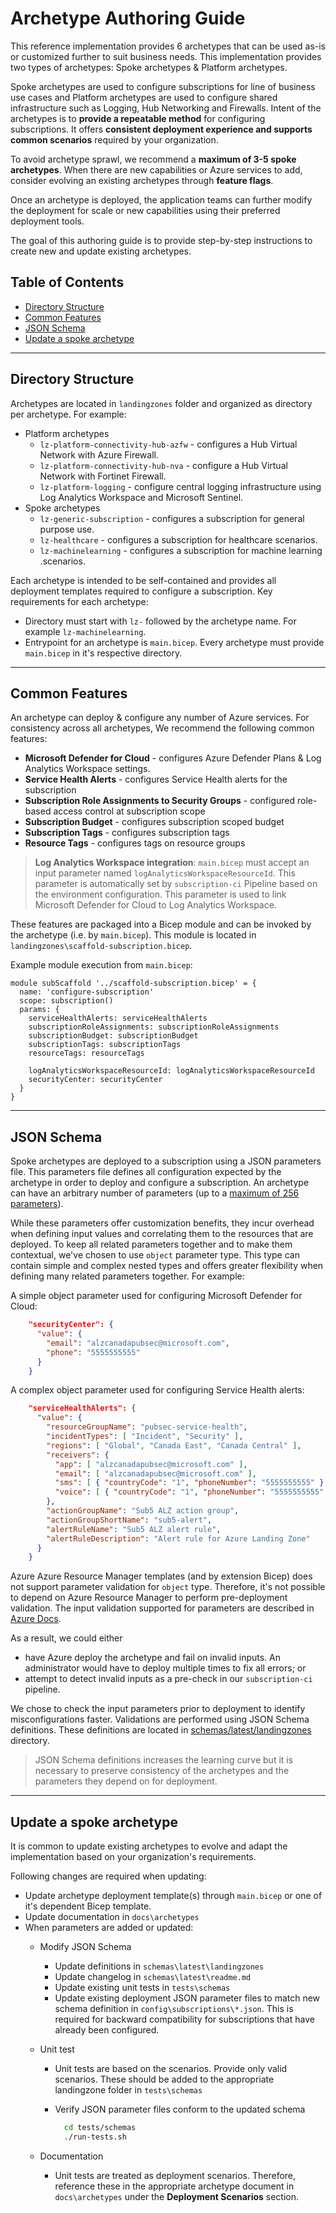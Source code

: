 # Archetype Authoring Guide

This reference implementation provides 6 archetypes that can be used as-is or customized further to suit business needs.  This implementation provides two types of archetypes:  Spoke archetypes & Platform archetypes.

Spoke archetypes are used to configure subscriptions for line of business use cases and Platform archetypes are used to configure shared infrastructure such as Logging, Hub Networking and Firewalls.  Intent of the archetypes is to **provide a repeatable method** for configuring subscriptions.  It offers **consistent deployment experience and supports common scenarios** required by your organization.

To avoid archetype sprawl, we recommend a **maximum of 3-5 spoke archetypes**.  When there are new capabilities or Azure services to add, consider evolving an existing archetypes through **feature flags**.

Once an archetype is deployed, the application teams can further modify the deployment for scale or new capabilities using their preferred deployment tools.

The goal of this authoring guide is to provide step-by-step instructions to create new and update existing archetypes.

## Table of Contents

* [Directory Structure](#directory-structure)
* [Common Features](#common-features)
* [JSON Schema](#json-schema)
* [Update a spoke archetype](#update-a-spoke-archetype)

---

## Directory Structure

Archetypes are located in `landingzones` folder and organized as directory per archetype.  For example:

* Platform archetypes
  * `lz-platform-connectivity-hub-azfw` - configures a Hub Virtual Network with Azure Firewall.
  * `lz-platform-connectivity-hub-nva` - configure a Hub Virtual Network with Fortinet Firewall.
  * `lz-platform-logging` - configure central logging infrastructure using Log Analytics Workspace and Microsoft Sentinel.
* Spoke archetypes
  * `lz-generic-subscription` - configures a subscription for general purpose use.
  * `lz-healthcare` - configures a subscription for healthcare scenarios.
  * `lz-machinelearning` - configures a subscription for machine learning .scenarios.

Each archetype is intended to be self-contained and provides all deployment templates required to configure a subscription.  Key requirements for each archetype:

* Directory must start with `lz-` followed by the archetype name.  For example `lz-machinelearning`.
* Entrypoint for an archetype is `main.bicep`. Every archetype must provide `main.bicep` in it's respective directory.

---

## Common Features

An archetype can deploy & configure any number of Azure services.  For consistency across all archetypes, We recommend the following common features:

* **Microsoft Defender for Cloud** - configures Azure Defender Plans & Log Analytics Workspace settings.
* **Service Health Alerts** - configures Service Health alerts for the subscription
* **Subscription Role Assignments to Security Groups** - configured role-based access control at subscription scope
* **Subscription Budget** - configures subscription scoped budget
* **Subscription Tags** - configures subscription tags
* **Resource Tags** - configures tags on resource groups

> **Log Analytics Workspace integration**: `main.bicep` must accept an input parameter named `logAnalyticsWorkspaceResourceId`.  This parameter is automatically set by `subscription-ci` Pipeline based on the environment configuration.  This parameter is used to link Microsoft Defender for Cloud to Log Analytics Workspace.

These features are packaged into a Bicep module and can be invoked by the archetype (i.e. by `main.bicep`).  This module is located in `landingzones\scaffold-subscription.bicep`.

Example module execution from `main.bicep`:

```bicep
module subScaffold '../scaffold-subscription.bicep' = {
  name: 'configure-subscription'
  scope: subscription()
  params: {
    serviceHealthAlerts: serviceHealthAlerts
    subscriptionRoleAssignments: subscriptionRoleAssignments
    subscriptionBudget: subscriptionBudget
    subscriptionTags: subscriptionTags
    resourceTags: resourceTags

    logAnalyticsWorkspaceResourceId: logAnalyticsWorkspaceResourceId
    securityCenter: securityCenter
  }
}
```

---

## JSON Schema

Spoke archetypes are deployed to a subscription using a JSON parameters file.  This parameters file defines all configuration expected by the archetype in order to deploy and configure a subscription.  An archetype can have an arbitrary number of parameters (up to a [maximum of 256 parameters](https://docs.microsoft.com/azure/azure-resource-manager/templates/best-practices#template-limits)).  

While these parameters offer customization benefits, they incur overhead when defining input values and correlating them to the resources that are deployed.  To keep all related parameters together and to make them contextual, we've chosen to use `object` parameter type.  This type can contain simple and complex nested types and offers greater flexibility when defining many related parameters together.  For example:

A simple object parameter used for configuring Microsoft Defender for Cloud:

```json
    "securityCenter": {
      "value": {
        "email": "alzcanadapubsec@microsoft.com",
        "phone": "5555555555"
      }
    }
```

A complex object parameter used for configuring Service Health alerts:

```json
    "serviceHealthAlerts": {
      "value": {
        "resourceGroupName": "pubsec-service-health",
        "incidentTypes": [ "Incident", "Security" ],
        "regions": [ "Global", "Canada East", "Canada Central" ],
        "receivers": {
          "app": [ "alzcanadapubsec@microsoft.com" ],
          "email": [ "alzcanadapubsec@microsoft.com" ],
          "sms": [ { "countryCode": "1", "phoneNumber": "5555555555" } ],
          "voice": [ { "countryCode": "1", "phoneNumber": "5555555555" } ]
        },
        "actionGroupName": "Sub5 ALZ action group",
        "actionGroupShortName": "sub5-alert",
        "alertRuleName": "Sub5 ALZ alert rule",
        "alertRuleDescription": "Alert rule for Azure Landing Zone"
      }
    }
```

Azure Azure Resource Manager templates (and by extension Bicep) does not support parameter validation for `object` type.  Therefore, it's not possible to depend on Azure Resource Manager to perform pre-deployment validation.  The input validation supported for parameters are described in [Azure Docs](https://docs.microsoft.com/azure/azure-resource-manager/templates/parameters).

As a result, we could either

* have Azure deploy the archetype and fail on invalid inputs.  An administrator would have to deploy multiple times to fix all errors; or
* attempt to detect invalid inputs as a pre-check in our `subscription-ci` pipeline.

We chose to check the input parameters prior to deployment to identify misconfigurations faster.  Validations are performed using JSON Schema definitions.  These definitions are located in [schemas/latest/landingzones](../../schemas/latest/landingzones) directory.

> JSON Schema definitions increases the learning curve but it is necessary to preserve consistency of the archetypes and the parameters they depend on for deployment.

---

## Update a spoke archetype

It is common to update existing archetypes to evolve and adapt the implementation based on your organization's requirements.

Following changes are required when updating:

* Update archetype deployment template(s) through `main.bicep` or one of it's dependent Bicep template.
* Update documentation in `docs\archetypes`
* When parameters are added or updated:
  * Modify JSON Schema
    * Update definitions in `schemas\latest\landingzones`
    * Update changelog in `schemas\latest\readme.md`
    * Update existing unit tests in `tests\schemas`
    * Update existing deployment JSON parameter files to match new schema definition in `config\subscriptions\*.json`.  This is required for backward compatibility for subscriptions that have already been configured.
  * Unit test
    * Unit tests are based on the scenarios.  Provide only valid scenarios.  These should be added to the appropriate landingzone folder in `tests\schemas`
    * Verify JSON parameter files conform to the updated schema

      ```bash
        cd tests/schemas
        ./run-tests.sh
      ```

  * Documentation
    * Unit tests are treated as deployment scenarios.  Therefore, reference these in the appropriate archetype document in `docs\archetypes` under the **Deployment Scenarios** section.
